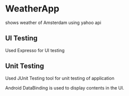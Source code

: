 # WeatherApp
shows weather of Amsterdam using yahoo api

UI Testing
-------------
Used Expresso for UI testing

Unit Testing
-------------
Used JUnit Testing tool for unit testing of application


Android DataBinding is used to display contents in the UI.
